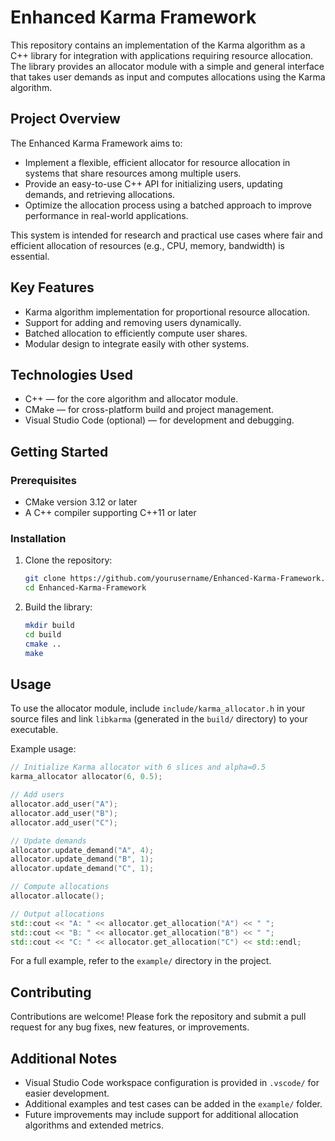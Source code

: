 # Enhanced Karma Framework

This repository contains an implementation of the Karma algorithm as a C++ library for integration with applications requiring resource allocation. The library provides an allocator module with a simple and general interface that takes user demands as input and computes allocations using the Karma algorithm.


## Project Overview

The Enhanced Karma Framework aims to:

- Implement a flexible, efficient allocator for resource allocation in systems that share resources among multiple users.
- Provide an easy-to-use C++ API for initializing users, updating demands, and retrieving allocations.
- Optimize the allocation process using a batched approach to improve performance in real-world applications.

This system is intended for research and practical use cases where fair and efficient allocation of resources (e.g., CPU, memory, bandwidth) is essential.


## Key Features

- Karma algorithm implementation for proportional resource allocation.
- Support for adding and removing users dynamically.
- Batched allocation to efficiently compute user shares.
- Modular design to integrate easily with other systems.


## Technologies Used

- C++ — for the core algorithm and allocator module.
- CMake — for cross-platform build and project management.
- Visual Studio Code (optional) — for development and debugging.


## Getting Started

### Prerequisites

- CMake version 3.12 or later
- A C++ compiler supporting C++11 or later

### Installation

1. Clone the repository:
    ```bash
    git clone https://github.com/yourusername/Enhanced-Karma-Framework.git
    cd Enhanced-Karma-Framework
    ```

2. Build the library:
    ```bash
    mkdir build
    cd build
    cmake ..
    make
    ```


## Usage

To use the allocator module, include `include/karma_allocator.h` in your source files and link `libkarma` (generated in the `build/` directory) to your executable.

Example usage:

```cpp
// Initialize Karma allocator with 6 slices and alpha=0.5
karma_allocator allocator(6, 0.5);

// Add users
allocator.add_user("A");
allocator.add_user("B");
allocator.add_user("C");

// Update demands
allocator.update_demand("A", 4);
allocator.update_demand("B", 1);
allocator.update_demand("C", 1);

// Compute allocations
allocator.allocate();

// Output allocations
std::cout << "A: " << allocator.get_allocation("A") << " ";
std::cout << "B: " << allocator.get_allocation("B") << " ";
std::cout << "C: " << allocator.get_allocation("C") << std::endl;
```

For a full example, refer to the `example/` directory in the project.



## Contributing

Contributions are welcome! Please fork the repository and submit a pull request for any bug fixes, new features, or improvements.


## Additional Notes

- Visual Studio Code workspace configuration is provided in `.vscode/` for easier development.
- Additional examples and test cases can be added in the `example/` folder.
- Future improvements may include support for additional allocation algorithms and extended metrics.

